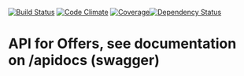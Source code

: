 [![Build Status](https://travis-ci.org/MunkiStudio/offers-api.svg?branch=master)](https://travis-ci.org/MunkiStudio/offers-api) [![Code Climate](https://codeclimate.com/github/MunkiStudio/offers-api.png)](https://codeclimate.com/github/MunkiStudio/offers-api) [![Coverage](https://codeclimate.com/github/MunkiStudio/offers-api/coverage.png)](https://codeclimate.com/github/MunkiStudio/offers-api)[![Dependency Status](https://gemnasium.com/MunkiStudio/offers-api.svg)](https://gemnasium.com/MunkiStudio/offers-api)

# API for Offers, see documentation on /apidocs (swagger)

